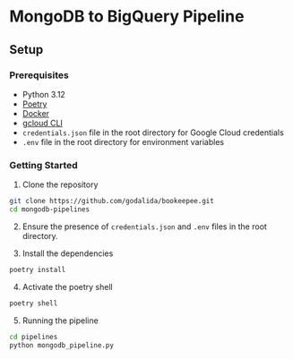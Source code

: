 # MongoDB to BigQuery Pipeline
## Setup

### Prerequisites

- Python 3.12
- [Poetry](https://python-poetry.org/docs/#installation)  
- [Docker](https://www.docker.com/products/docker-desktop/)
- [gcloud CLI](https://cloud.google.com/sdk/gcloud)
- `credentials.json` file in the root directory for Google Cloud credentials
- `.env` file in the root directory for environment variables

### Getting Started

1. Clone the repository

```bash
git clone https://github.com/godalida/bookeepee.git
cd mongodb-pipelines
```

2. Ensure the presence of `credentials.json` and `.env` files in the root directory.

3. Install the dependencies

```bash
poetry install
```

4. Activate the poetry shell

```bash
poetry shell
```

5. Running the pipeline

```bash
cd pipelines
python mongodb_pipeline.py
```
